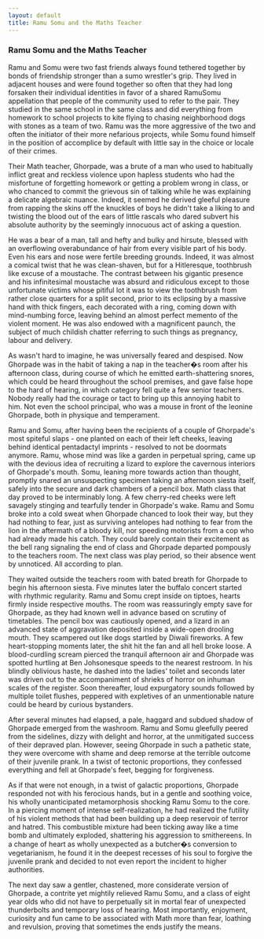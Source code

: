 ```yaml
---
layout: default
title: Ramu Somu and the Maths Teacher
---
```


### Ramu Somu and the Maths Teacher

Ramu and Somu were two fast friends always found tethered together by bonds of friendship stronger than a sumo wrestler's grip. They lived in adjacent houses and were found together so often that they had long forsaken their individual identities in favor of a shared RamuSomu appellation that people of the community used to refer to the pair. They studied in the same school in the same class and did everything from homework to school projects to kite flying to chasing neighborhood dogs with stones as a team of two. Ramu was the more aggressive of the two and often the initiator of their more nefarious projects, while Somu found himself in the position of accomplice by default with little say in the choice or locale of their crimes.

Their Math teacher, Ghorpade, was a brute of a man who used to habitually inflict great and reckless violence upon hapless students who had the misfortune of forgetting homework or getting a problem wrong in class, or who chanced to commit the grievous sin of talking while he was explaining a delicate algebraic nuance. Indeed, it seemed he derived gleeful pleasure from rapping the skins off the knuckles of boys he didn't take a liking to and twisting the blood out of the ears of little rascals who dared subvert his absolute authority by the seemingly innocuous act of asking a question.

He was a bear of a man, tall and hefty and bulky and hirsute, blessed with an overflowing overabundance of hair from every visible part of his body. Even his ears and nose were fertile breeding grounds. Indeed, it was almost a comical twist that he was clean-shaven, but for a Hitleresque, toothbrush like excuse of a moustache. The contrast between his gigantic presence and his infinitesimal moustache was absurd and ridiculous except to those unfortunate victims whose pitiful lot it was to view the toothbrush from rather close quarters for a split second, prior to its eclipsing by a massive hand with thick fingers, each decorated with a ring, coming down with mind-numbing force, leaving behind an almost perfect memento of the violent moment. He was also endowed with a magnificent paunch, the subject of much childish chatter referring to such things as pregnancy, labour and delivery.

As wasn't hard to imagine, he was universally feared and despised. Now Ghorpade was in the habit of taking a nap in the teacher�s room after his afternoon class, during course of which he emitted earth-shattering snores, which could be heard throughout the school premises, and gave false hope to the hard of hearing, in which category fell quite a few senior teachers. Nobody really had the courage or tact to bring up this annoying habit to him. Not even the school principal, who was a mouse in front of the leonine Ghorpade, both in physique and temperament.

Ramu and Somu, after having been the recipients of a couple of Ghorpade's most spiteful slaps - one planted on each of their left cheeks, leaving behind identical pentadactyl imprints - resolved to not be doormats anymore. Ramu, whose mind was like a garden in perpetual spring, came up with the devious idea of recruiting a lizard to explore the cavernous interiors of Ghorpade's mouth. Somu, leaning more towards action than thought, promptly snared an unsuspecting specimen taking an afternoon siesta itself, safely into the secure and dark chambers of a pencil box. Math class that day proved to be interminably long. A few cherry-red cheeks were left savagely stinging and tearfully tender in Ghorpade's wake. Ramu and Somu broke into a cold sweat when Ghorpade chanced to look their way, but they had nothing to fear, just as surviving antelopes had nothing to fear from the lion in the aftermath of a bloody kill, nor speeding motorists from a cop who had already made his catch. They could barely contain their excitement as the bell rang signaling the end of class and Ghorpade departed pompously to the teachers room. The next class was play period, so their absence went by unnoticed. All according to plan.

They waited outside the teachers room with bated breath for Ghorpade to begin his afternoon siesta. Five minutes later the buffalo concert started with rhythmic regularity. Ramu and Somu crept inside on tiptoes, hearts firmly inside respective mouths. The room was reassuringly empty save for Ghorpade, as they had known well in advance based on scrutiny of timetables. The pencil box was cautiously opened, and a lizard in an advanced state of aggravation deposited inside a wide-open drooling mouth. They scampered out like dogs startled by Diwali fireworks. A few heart-stopping moments later, the shit hit the fan and all hell broke loose. A blood-curdling scream pierced the tranquil afternoon air and Ghorpade was spotted hurtling at Ben Johsonesque speeds to the nearest restroom. In his blindly oblivious haste, he dashed into the ladies' toilet and seconds later was driven out to the accompaniment of shrieks of horror on inhuman scales of the register. Soon thereafter, loud expurgatory sounds followed by multiple toilet flushes, peppered with expletives of an unmentionable nature could be heard by curious bystanders. 

After several minutes had elapsed, a pale, haggard and subdued shadow of Ghorpade emerged from the washroom. Ramu and Somu gleefully peered from the sidelines, dizzy with delight and horror, at the unmitigated success of their depraved plan. However, seeing Ghorpade in such a pathetic state, they were overcome with shame and deep remorse at the terrible outcome of their juvenile prank. In a twist of tectonic proportions, they confessed everything and fell at Ghorpade's feet, begging for forgiveness.

As if that were not enough, in a twist of galactic proportions, Ghorpade responded not with his ferocious hands, but in a gentle and soothing voice, his wholly unanticipated metamorphosis shocking Ramu Somu to the core. In a piercing moment of intense self-realization, he had realized the futility of his violent methods that had been building up a deep reservoir of terror and hatred. This combustible mixture had been ticking away like a time bomb and ultimately exploded, shattering his aggression to smithereens. In a change of heart as wholly unexpected as a butcher�s conversion to vegetarianism, he found it in the deepest recesses of his soul to forgive the juvenile prank and decided to not even report the incident to higher authorities.

The next day saw a gentler, chastened, more considerate version of Ghorpade, a contrite yet mightily relieved Ramu Somu, and a class of eight year olds who did not have to perpetually sit in mortal fear of unexpected thunderbolts and temporary loss of hearing. Most importantly, enjoyment, curiosity and fun came to be associated with Math more than fear, loathing and revulsion, proving that sometimes the ends justify the means.
